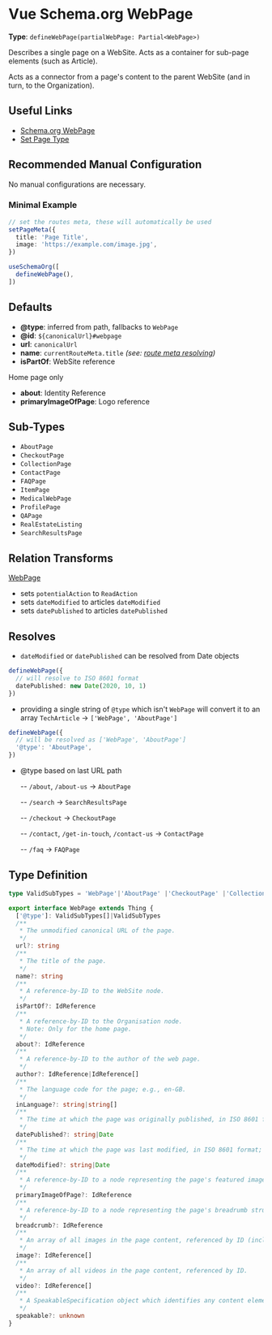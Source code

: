 # Vue Schema.org WebPage

**Type**: `defineWebPage(partialWebPage: Partial<WebPage>)`

Describes a single page on a WebSite. Acts as a container for sub-page elements (such as Article).

Acts as a connector from a page's content to the parent WebSite (and in turn, to the Organization).

## Useful Links

- [Schema.org WebPage](https://schema.org/WebPage)
- [Set Page Type](/guide/guides/page-type)

## Recommended Manual Configuration

No manual configurations are necessary.

### Minimal Example
```ts
// set the routes meta, these will automatically be used
setPageMeta({
  title: 'Page Title',
  image: 'https://example.com/image.jpg',
})

useSchemaOrg([
  defineWebPage(),
])
```


## Defaults

- **@type**: inferred from path, fallbacks to `WebPage`
- **@id**: `${canonicalUrl}#webpage`
- **url**: `canonicalUrl`
- **name**: `currentRouteMeta.title` _(see: [route meta resolving](/guide/how-it-works.html#route-meta-resolving))_
- **isPartOf**: WebSite reference

Home page only
- **about**: Identity Reference 
- **primaryImageOfPage**: Logo reference

## Sub-Types

- `AboutPage`
- `CheckoutPage`
- `CollectionPage`
- `ContactPage`
- `FAQPage`
- `ItemPage`
- `MedicalWebPage`
- `ProfilePage`
- `QAPage`
- `RealEstateListing`
- `SearchResultsPage`

## Relation Transforms

[WebPage](/schema/webpage)

- sets `potentialAction` to `ReadAction`
- sets `dateModified` to articles `dateModified`
- sets `datePublished` to articles `datePublished`

## Resolves

- `dateModified` or `datePublished` can be resolved from Date objects 

```ts
defineWebPage({
  // will resolve to ISO 8601 format
  datePublished: new Date(2020, 10, 1)
})
```

- providing a single string of `@type` which isn't `WebPage` will convert it to an array `TechArticle` -> `['WebPage', 'AboutPage']`

```ts
defineWebPage({
  // will be resolved as ['WebPage', 'AboutPage']
  '@type': 'AboutPage',
})
```

- @type based on last URL path

  -- `/about`, `/about-us` -> `AboutPage`

  -- `/search` -> `SearchResultsPage`

  -- `/checkout` -> `CheckoutPage`

  -- `/contact`, `/get-in-touch`, `/contact-us` -> `ContactPage`

  -- `/faq` -> `FAQPage`

## Type Definition

```ts
type ValidSubTypes = 'WebPage'|'AboutPage' |'CheckoutPage' |'CollectionPage' |'ContactPage' |'FAQPage' |'ItemPage' |'MedicalWebPage' |'ProfilePage' |'QAPage' |'RealEstateListing' |'SearchResultsPage'

export interface WebPage extends Thing {
  ['@type']: ValidSubTypes[]|ValidSubTypes
  /**
   * The unmodified canonical URL of the page.
   */
  url?: string
  /**
   * The title of the page.
   */
  name?: string
  /**
   * A reference-by-ID to the WebSite node.
   */
  isPartOf?: IdReference
  /**
   * A reference-by-ID to the Organisation node.
   * Note: Only for the home page.
   */
  about?: IdReference
  /**
   * A reference-by-ID to the author of the web page.
   */
  author?: IdReference|IdReference[]
  /**
   * The language code for the page; e.g., en-GB.
   */
  inLanguage?: string|string[]
  /**
   * The time at which the page was originally published, in ISO 8601 format; e.g., 2015-10-31T16:10:29+00:00.
   */
  datePublished?: string|Date
  /**
   * The time at which the page was last modified, in ISO 8601 format; e.g., 2015-10-31T16:10:29+00:00.
   */
  dateModified?: string|Date
  /**
   * A reference-by-ID to a node representing the page's featured image.
   */
  primaryImageOfPage?: IdReference
  /**
   * A reference-by-ID to a node representing the page's breadrumb structure.
   */
  breadcrumb?: IdReference
  /**
   * An array of all images in the page content, referenced by ID (including the image referenced by the primaryImageOfPage).
   */
  image?: IdReference[]
  /**
   * An array of all videos in the page content, referenced by ID.
   */
  video?: IdReference[]
  /**
   * A SpeakableSpecification object which identifies any content elements suitable for spoken results.
   */
  speakable?: unknown
}
```
